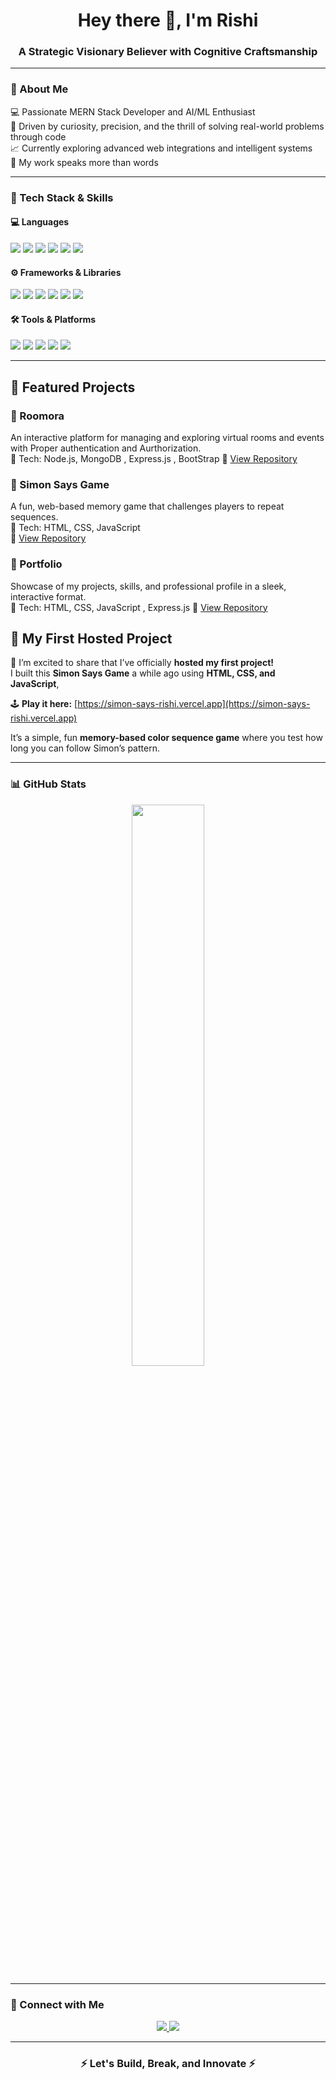 <h1 align="center">Hey there 👋, I'm Rishi</h1>
<h3 align="center">A Strategic Visionary Believer with Cognitive Craftsmanship</h3>

---

### 🚀 About Me  
💻 Passionate MERN Stack Developer and AI/ML Enthusiast  
🎯 Driven by curiosity, precision, and the thrill of solving real-world problems through code  
📈 Currently exploring advanced web integrations and intelligent systems  
🧠 My work speaks more than words  

---

### 🧩 Tech Stack & Skills  

#### 💻 Languages  
<p>
    <img src="https://img.shields.io/badge/HTML-E34F26?logo=html5&logoColor=fff&style=for-the-badge" />
    <img src="https://img.shields.io/badge/CSS-1572B6?logo=css3&logoColor=fff&style=for-the-badge" />
    <img src="https://img.shields.io/badge/JavaScript-F7DF1E?logo=javascript&logoColor=000&style=for-the-badge" />
    <img src="https://img.shields.io/badge/Python-3776AB?logo=python&logoColor=fff&style=for-the-badge" />
    <img src="https://img.shields.io/badge/C-00599C?logo=c&logoColor=fff&style=for-the-badge" />
    <img src="https://img.shields.io/badge/C++-00599C?logo=cplusplus&logoColor=fff&style=for-the-badge" />
</p>

#### ⚙️ Frameworks & Libraries  
<p>
    <img src="https://img.shields.io/badge/React-61DAFB?logo=react&logoColor=000&style=for-the-badge" />
    <img src="https://img.shields.io/badge/Express.js-000000?logo=express&logoColor=fff&style=for-the-badge" />
    <img src="https://img.shields.io/badge/Node.js-339933?logo=node.js&logoColor=fff&style=for-the-badge" />
    <img src="https://img.shields.io/badge/MongoDB-47A248?logo=mongodb&logoColor=fff&style=for-the-badge" />
    <img src="https://img.shields.io/badge/Tailwind_CSS-06B6D4?logo=tailwind-css&logoColor=fff&style=for-the-badge" />
    <img src="https://img.shields.io/badge/Bootstrap-7952B3?logo=bootstrap&logoColor=fff&style=for-the-badge" />
</p>

#### 🛠️ Tools & Platforms  
<p>
    <img src="https://img.shields.io/badge/Git-F05032?logo=git&logoColor=fff&style=for-the-badge" />
    <img src="https://img.shields.io/badge/GitHub-181717?logo=github&logoColor=fff&style=for-the-badge" />
    <img src="https://img.shields.io/badge/Vercel-000000?logo=vercel&logoColor=fff&style=for-the-badge" />
    <img src="https://img.shields.io/badge/Postman-FF6C37?logo=postman&logoColor=fff&style=for-the-badge" />
    <img src="https://img.shields.io/badge/Cloudinary-FF5C00?logo=cloudinary&logoColor=fff&style=for-the-badge" />

</p>

---

## 🌟 Featured Projects

### 📌 Roomora  
An interactive platform for managing and exploring virtual rooms and events with Proper authentication and Aurthorization.  
🧱 Tech: Node.js, MongoDB , Express.js , BootStrap
🔗 [View Repository](https://github.com/rishi-09/roomora)

### 📌 Simon Says Game  
A fun, web-based memory game that challenges players to repeat sequences.  
🧱 Tech: HTML, CSS, JavaScript  
🔗 [View Repository](https://github.com/rishi-09/simon-says-game)

### 📌 Portfolio  
Showcase of my projects, skills, and professional profile in a sleek, interactive format.  
🧱 Tech: HTML, CSS, JavaScript , Express.js
🔗 [View Repository](https://github.com/rishi-09/portfolio)

## 🚀 My First Hosted Project

🎉 I’m excited to share that I’ve officially **hosted my first project!**  
I built this **Simon Says Game** a while ago using **HTML, CSS, and JavaScript**,  

🕹️ **Play it here:** [https://simon-says-rishi.vercel.app](https://simon-says-rishi.vercel.app)  

It’s a simple, fun **memory-based color sequence game** where you test how long you can follow Simon’s pattern.  

---



### 📊 GitHub Stats  

<p align="center">
  <img width="48%" src="https://github-readme-stats.vercel.app/api?username=rishi-09&show_icons=true&theme=radical" />
</p>

---

### 🤝 Connect with Me  
<p align="center">
  <a href="https://linkedin.com/in/rishi215" target="_blank">
    <img src="https://img.shields.io/badge/LinkedIn-0077B5?logo=linkedin&logoColor=fff&style=for-the-badge" />
  </a>
  <a href="https://github.com/rishi-09" target="_blank">
    <img src="https://img.shields.io/badge/GitHub-181717?logo=github&logoColor=fff&style=for-the-badge" />
  </a>
</p>

---

<h3 align="center">⚡ Let's Build, Break, and Innovate ⚡</h3>
